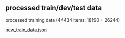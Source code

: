 ## processed train/dev/test data

processed training data (44434 items: 18190 + 26244)

[new_train_data.json](https://drive.google.com/file/d/17_hmd3eU15Hi-BGNs825nsA9NiELBI49/view?usp=sharing)
